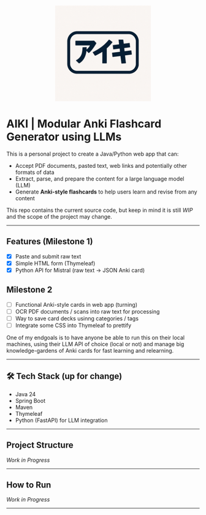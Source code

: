 <p align="center">
  <a href="https://github.com/konkentrate/aiki/blob/main/aiki.png">
    <img src="https://github.com/konkentrate/aiki/blob/main/aiki.png" width="250" />
  </a>
</p>

# AIKI | Modular Anki Flashcard Generator using LLMs

This is a personal project to create a Java/Python web app that can:

- Accept PDF documents, pasted text, web links and potentially other formats of data
- Extract, parse, and prepare the content for a large language model (LLM)
- Generate **Anki-style flashcards** to help users learn and revise from any content

This repo contains the current source code, but keep in mind it is still *WIP* and the scope of the project may change.

---

## Features (Milestone 1)
 
- [x] Paste and submit raw text  
- [x] Simple HTML form (Thymeleaf)  
- [x] Python API for Mistral (raw text -> JSON Anki card)

## Milestone 2
- [ ] Functional Anki-style cards in web app (turning)
- [ ] OCR PDF documents / scans into raw text for processing
- [ ] Way to save card decks usinng categories / tags
- [ ] Integrate some CSS into Thymeleaf to prettify

One of my endgoals is to have anyone be able to run this on their local machines, using their LLM API of choice (local or not) and manage big knowledge-gardens of Anki cards for fast learning and relearning.

---

## 🛠 Tech Stack (up for change)

- Java 24
- Spring Boot
- Maven
- Thymeleaf
- Python (FastAPI) for LLM integration

---

## Project Structure

*Work in Progress*

---

## How to Run

*Work in Progress*

---
